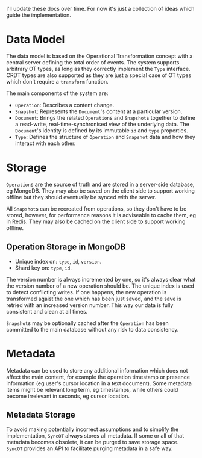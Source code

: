 I'll update these docs over time. For now it's just a collection of ideas which guide the implementation.

# Data Model

The data model is based on the Operational Transformation concept with a central server defining the total order of events. The system supports arbitrary OT types, as long as they correctly implement the `Type` interface. CRDT types are also supported as they are just a special case of OT types which don't require a `transform` function.

The main components of the system are:

-   `Operation`: Describes a content change.
-   `Snapshot`: Represents the `Document`'s content at a particular version.
-   `Document`: Brings the related `Operation`s and `Snapshot`s together to define a read-write, real-time-synchronised view of the underlying data. The `Document`'s identity is defined by its immutable `id` and `type` properties.
-   `Type`: Defines the structure of `Operation` and `Snapshot` data and how they interact with each other.

# Storage

`Operation`s are the source of truth and are stored in a server-side database, eg MongoDB. They may also be saved on the client side to support working offline but they should eventually be synced with the server.

All `Snapshot`s can be recreated from operations, so they don't have to be stored, however, for performance reasons it is adviseable to cache them, eg in Redis. They may also be cached on the client side to support working offline.

## Operation Storage in MongoDB

-   Unique index on: `type`, `id`, `version`.
-   Shard key on: `type`, `id`.

The version number is always incremented by one, so it's always clear what the version number of a new operation should be. The unique index is used to detect conflicting writes. If one happens, the new operation is transformed agaist the one which has been just saved, and the save is retried with an increased version number. This way our data is fully consistent and clean at all times.

`Snapshot`s may be optionally cached after the `Operation` has been committed to the main database without any risk to data consistency.

# Metadata

Metadata can be used to store any additional information which does not affect the main content, for example the operation timestamp or presence information (eg user's cursor location in a text document). Some metadata items might be relevant long term, eg timestamps, while others could become irrelevant in seconds, eg cursor location.

## Metadata Storage

To avoid making potentially incorrect assumptions and to simplify the implementation, `SyncOT` always stores all metadata. If some or all of that metadata becomes obsolete, it can be purged to save storage space. `SyncOT` provides an API to facilitate purging metadata in a safe way.
